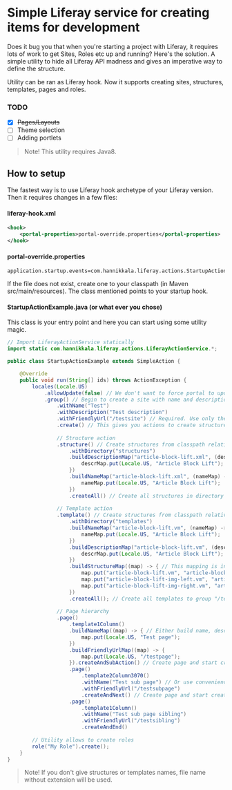 # Simple Liferay service for creating items for development

Does it bug you that when you're starting a project with Liferay, it requires lots of work to get Sites, Roles etc up and running? Here's the solution. A simple utility to hide all Liferay API madness and gives an imperative way to define the structure.

Utility can be ran as Liferay hook. Now it supports creating sites, structures, templates, pages and roles.

### TODO

- [x] ~~Pages/Layouts~~
- [ ] Theme selection
- [ ] Adding portlets

> Note! This utility requires Java8.

## How to setup

The fastest way is to use Liferay hook archetype of your Liferay version. Then it requires changes in a few files:

#### liferay-hook.xml

``` xml
<hook>
    <portal-properties>portal-override.properties</portal-properties>
</hook>
```

#### portal-override.properties

``` properties
application.startup.events=com.hannikkala.liferay.actions.StartupActionExample
```

If the file does not exist, create one to your classpath (in Maven src/main/resources). The class mentioned points to your startup hook.

#### StartupActionExample.java (or what ever you chose)

This class is your entry point and here you can start using some utility magic.

``` java
// Import LiferayActionService statically
import static com.hannikkala.liferay.actions.LiferayActionService.*;

public class StartupActionExample extends SimpleAction {

    @Override
    public void run(String[] ids) throws ActionException {
        locales(Locale.US)
            .allowUpdate(false) // We don't want to force portal to update objects on every startup.
            .group() // Begin to create a site with name and description. Liferay doesn't allow localization.
                .withName("Test")
                .withDescription("Test description")
                .withFriendlyUrl("/testsite") // Required. Use only the last part with preceeding slash.
                .create() // This gives you actions to create structures, templates and pages on created site.
                
                // Structure action
                .structure() // Create structures from classpath relative directory "structures". Files with .xml extension are noticed.
                    .withDirectory("structures")
                    .buildDescriptionMap("article-block-lift.xml", (descrMap) -> { // Give human readable name(s) to the structure
                        descrMap.put(Locale.US, "Article Block Lift");
                    })
                    .buildNameMap("article-block-lift.xml", (nameMap) -> { // Additionally you can give description.
                        nameMap.put(Locale.US, "Article Block Lift");
                    })
                    .createAll() // Create all structures in directory to "/testsite"
                    
                // Template action
                .template() // Create structures from classpath relative directory "templates". Files with .vm and .ftl extensions are noticed.
                    .withDirectory("templates")
                    .buildNameMap("article-block-lift.vm", (nameMap) -> { // Give names
                        nameMap.put(Locale.US, "Article Block Lift");
                    })
                    .buildDescriptionMap("article-block-lift.vm", (descrMap) -> { // Give descriptions
                        descrMap.put(Locale.US, "Article Block Lift");
                    })
                    .buildStructureMap((map) -> { // This mapping is in format "template" -> "structure"
                        map.put("article-block-lift.vm", "article-block-lift.xml");
                        map.put("article-block-lift-img-left.vm", "article-block-lift.xml");
                        map.put("article-block-lift-img-right.vm", "article-block-lift.xml");
                    })
                    .createAll(); // Create all templates to group "/testsite"
                    
                // Page hierarchy
                .page()
                    .template1Column()
                    .buildNameMap((map) -> { // Either build name, description and friendly url map
                        map.put(Locale.US, "Test page");
                    })
                    .buildFriendlyUrlMap((map) -> {
                        map.put(Locale.US, "/testpage");
                    }).createAndSubAction() // Create page and start creating child objects.
                    .page()
                        .template2Column3070()
                        .withName("Test sub page") // Or use convenience methods if you have only one locale.
                        .withFriendlyUrl("/testsubpage")
                        .createAndNext() // Create page and start creating siblings
                    .page()
                        .template1Column()
                        .withName("Test sub page sibling")
                        .withFriendlyUrl("/testsibling")
                        .createAndEnd()
                        
        // Utility allows to create roles
        role("My Role").create();
    }
}
```

> Note! If you don't give structures or templates names, file name without extension will be used.
